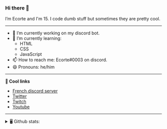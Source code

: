 ### Hi there 👋
I’m Ecorte and I'm 15.
I code dumb stuff but sometimes they are pretty cool.

-------

- 🔭 I’m currently working on my discord bot.
- 🌱 I’m currently learning:
     - HTML
     - CSS
     - JavaScript
- 📫 How to reach me: Ecorte#0003 on discord.
- 😄 Pronouns: he/him

-------

**🔗 Cool links**

- [French discord server](https://discord.gg/8bpy2PC)
- [Twitter](https://twitter.com/Ecorteyt)
- [Twitch](https://www.twitch.tv/ecorte)
- [Youtube](https://www.youtube.com/channel/UCOLeHMtMSE4w6jpFGh1AAdA)

-------
<details>
<summary> 🖥️ Github stats: </summary>
<br>
     
<!--START_SECTION:waka-->
**🐱 My Github Data** 

> 🏆 356 Contributions in the Year 2021
 > 
> 📦 386 Bytes Used in Github's Storage 
 > 
> 🚫 Not Opted to Hire
 > 
> 📜 4 Public Repositories 
 > 
> 🔑 3 Private Repositories  
 > 
**I'm an Early 🐤** 

```text
🌞 Morning    67 commits     ███████░░░░░░░░░░░░░░░░░░   28.51% 
🌆 Daytime    76 commits     ████████░░░░░░░░░░░░░░░░░   32.34% 
🌃 Evening    90 commits     █████████░░░░░░░░░░░░░░░░   38.3% 
🌙 Night      2 commits      ░░░░░░░░░░░░░░░░░░░░░░░░░   0.85%

```
📅 **I'm Most Productive on Saturday** 

```text
Monday       37 commits     ████░░░░░░░░░░░░░░░░░░░░░   15.74% 
Tuesday      18 commits     ██░░░░░░░░░░░░░░░░░░░░░░░   7.66% 
Wednesday    44 commits     ████░░░░░░░░░░░░░░░░░░░░░   18.72% 
Thursday     29 commits     ███░░░░░░░░░░░░░░░░░░░░░░   12.34% 
Friday       31 commits     ███░░░░░░░░░░░░░░░░░░░░░░   13.19% 
Saturday     51 commits     █████░░░░░░░░░░░░░░░░░░░░   21.7% 
Sunday       25 commits     ██░░░░░░░░░░░░░░░░░░░░░░░   10.64%

```


📊 **This Week I Spent My Time On** 

```text
⌚︎ Time Zone: America/Toronto

💬 Programming Languages: 
TypeScript               1 hr 12 mins        ██████████████████░░░░░░░   72.46% 
Other                    11 mins             ███░░░░░░░░░░░░░░░░░░░░░░   11.86% 
Git Config               7 mins              █░░░░░░░░░░░░░░░░░░░░░░░░   7.39% 
JSON                     4 mins              █░░░░░░░░░░░░░░░░░░░░░░░░   4.5% 
Markdown                 3 mins              ░░░░░░░░░░░░░░░░░░░░░░░░░   3.2%

🔥 Editors: 
VS Code                  1 hr 40 mins        █████████████████████████   100.0%

🐱‍💻 Projects: 
robotantoine-rewrite     1 hr 37 mins        ████████████████████████░   97.39% 
front-end                1 min               ░░░░░░░░░░░░░░░░░░░░░░░░░   1.47% 
back-end                 1 min               ░░░░░░░░░░░░░░░░░░░░░░░░░   1.14%

💻 Operating System: 
Windows                  1 hr 40 mins        █████████████████████████   100.0%

```

**I Mostly Code in JavaScript** 

```text
JavaScript               3 repos             ████████████░░░░░░░░░░░░░   50.0% 
Java                     1 repo              ████░░░░░░░░░░░░░░░░░░░░░   16.67% 
Python                   1 repo              ████░░░░░░░░░░░░░░░░░░░░░   16.67% 
HTML                     1 repo              ████░░░░░░░░░░░░░░░░░░░░░   16.67%

```


**Timeline**

![Chart not found](https://raw.githubusercontent.com/Ecorte/Ecorte/main/charts/bar_graph.png) 


 Last Updated on 10/06/2021
<!--END_SECTION:waka-->

![Github stats](https://github-readme-stats.vercel.app/api?username=Ecorte&theme=dark&count_private=true)

</details>
